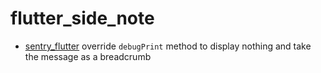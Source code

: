 # flutter_side_note

- [sentry_flutter](https://pub.dev/packages/sentry_flutter) override `debugPrint` method to display nothing and take the message as a breadcrumb
